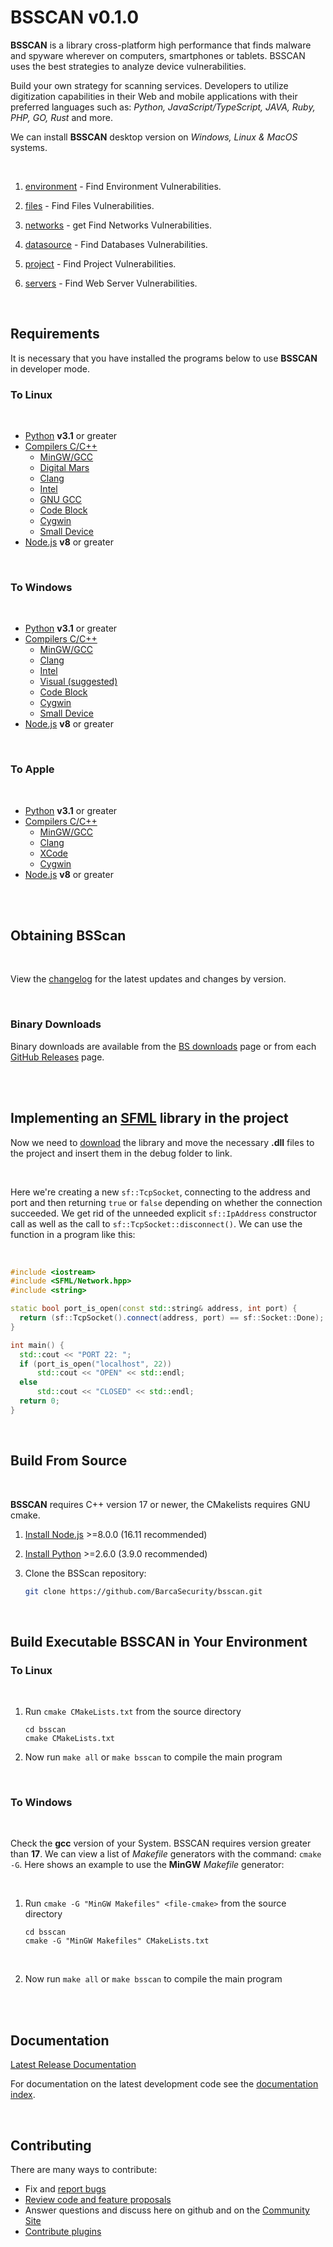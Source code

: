 # BSSCAN v0.1.0

**BSSCAN** is a library cross-platform high performance that finds malware and spyware wherever on computers, smartphones or tablets. BSSCAN uses the best strategies to analyze device vulnerabilities.

Build your own strategy for scanning services. Developers to utilize digitization capabilities in their Web and mobile applications with their preferred languages ​​such as: *Python, JavaScript/TypeScript, JAVA, Ruby, PHP, GO, Rust* and more.

We can install **BSSCAN** desktop version on *Windows, Linux & MacOS* systems.

<br>

1. [environment](/docs/environment/intro.md) - Find Environment Vulnerabilities.

2. [files](/docs/file/intro.md) - Find Files Vulnerabilities.

3. [networks](/docs/network/intro.md) - get Find Networks Vulnerabilities.

4. [datasource](/docs/datasource/intro.md) - Find Databases Vulnerabilities.

5. [project](/docs/project/intro.md) - Find Project Vulnerabilities.

6. [servers](/docs/server/intro.md) - Find Web Server Vulnerabilities.

<br>

## Requirements

It is necessary that you have installed the programs below to use **BSSCAN** in developer mode.

### To Linux

<br>

- [Python](https://www.python.org/) **v3.1** or greater
- [Compilers C/C++](https://school.barca.com/edu/ti/overview/c++/compiler/intro.html) 
  - [MinGW/GCC](https://www.mingw-w64.org)
  - [Digital Mars](https://www.digitalmars.com/d/2.0/dmd-linux.html)
  - [Clang](https://clang.llvm.org)
  - [Intel](https://www.intel.com/content/www/us/en/developer/tools/oneapi/dpc-compiler.html)
  - [GNU GCC](http://gcc.gnu.org)
  - [Code Block](https://wiki.codeblocks.org/index.php/Installing_a_supported_compiler)
  - [Cygwin](http://www.cygwin.org)
  - [Small Device](https://sdcc.sourceforge.net)
- [Node.js](https://nodejs.org/) **v8** or greater

<br>

### To Windows

<br>

- [Python](https://www.python.org/) **v3.1** or greater
- [Compilers C/C++](https://school.barca.com/edu/ti/overview/c++/compiler/intro.html) 
  - [MinGW/GCC](https://www.mingw-w64.org)
  - [Clang](https://clang.llvm.org)
  - [Intel](https://www.intel.com/content/www/us/en/developer/tools/oneapi/dpc-compiler.html)
  - [Visual (suggested)](https://visualstudio.microsoft.com/vs/features/cplusplus)
  - [Code Block](https://wiki.codeblocks.org/index.php/Installing_a_supported_compiler)
  - [Cygwin](http://www.cygwin.org)
  - [Small Device](https://sdcc.sourceforge.net)
- [Node.js](https://nodejs.org/) **v8** or greater
  
<br>

### To Apple

<br>

- [Python](https://www.python.org/) **v3.1** or greater
- [Compilers C/C++](https://school.barca.com/edu/ti/overview/c++/compiler/intro.html) 
  - [MinGW/GCC](https://www.mingw-w64.org)
  - [Clang](https://clang.llvm.org)
  - [XCode](https://wiki.xcode.org/index.php/Installing_a_supported_compiler)
  - [Cygwin](http://www.cygwin.org)
- [Node.js](https://nodejs.org/) **v8** or greater

<br>
<br>

## Obtaining BSScan

<br>

View the [changelog](/CHANGELOG.md) for the latest updates and changes by version.

<br>

### Binary Downloads

Binary downloads are available from the [BS downloads](https://sec.barca.com/downloads)
page or from each [GitHub Releases](https://github.com/BarcaSecurity/bsscan/releases) page.


<br>
<br>

## Implementing an [SFML](https://www.sfml-dev.org/) library in the project

Now we need to [download](https://www.sfml-dev.org/download/sfml/2.5.1/) the library and move the necessary **.dll** files to the project and insert them in the debug folder to link.

<br>

Here we're creating a new `sf::TcpSocket`, connecting to the address and port and then returning `true` or `false` depending on whether the connection succeeded. We get rid of the unneeded explicit `sf::IpAddress` constructor call as well as the call to `sf::TcpSocket::disconnect()`. We can use the function in a program like this:

<br>

```c++
#include <iostream>
#include <SFML/Network.hpp>
#include <string>

static bool port_is_open(const std::string& address, int port) {
  return (sf::TcpSocket().connect(address, port) == sf::Socket::Done);
}

int main() {
  std::cout << "PORT 22: ";
  if (port_is_open("localhost", 22))
      std::cout << "OPEN" << std::endl;
  else
      std::cout << "CLOSED" << std::endl;
  return 0;
}
```

<br>

## Build From Source

<br>

**BSSCAN** requires C++ version 17 or newer, the CMakelists requires GNU cmake.

  1. [Install Node.js](https://nodejs.org/) >=8.0.0 (16.11 recommended)
  2. [Install Python](https://www.python.org/downloads/) >=2.6.0 (3.9.0 recommended)
  3. Clone the BSScan repository:
    
      ```sh
      git clone https://github.com/BarcaSecurity/bsscan.git
      ```

<br>

## Build Executable BSSCAN in Your Environment

### To Linux

<br>

  1. Run `cmake CMakeLists.txt` from the source directory

      ```shell
      cd bsscan
      cmake CMakeLists.txt
      ```
  2. Now run `make all` or `make bsscan` to compile the main program

<br>

### To Windows

<br>

Check the **gcc** version of your System. BSSCAN requires version greater than **17**.
We can view a list of *Makefile* generators with the command: `cmake -G`.
Here shows an example to use the **MinGW** *Makefile* generator:

<br>

  1. Run `cmake -G "MinGW Makefiles" <file-cmake>` from the source directory

      ```shell
      cd bsscan
      cmake -G "MinGW Makefiles" CMakeLists.txt
      ```
  
  <br>

  2. Now run `make all` or `make bsscan` to compile the main program

<br>
<br>

## Documentation

[Latest Release Documentation](https://sec.barca.com/docs/bsscan/latest/)

For documentation on the latest development code see the [documentation index](/docs).

<br>

## Contributing

There are many ways to contribute:

- Fix and [report bugs](https://github.com//BarcaSecurity/bsscan/issues/new)
- [Review code and feature proposals](https://github.com/BarcaSecurity/bsscan/pulls)
- Answer questions and discuss here on github and on the [Community Site](https://opensource.barca.com/)
- [Contribute plugins](CONTRIBUTING.md)
